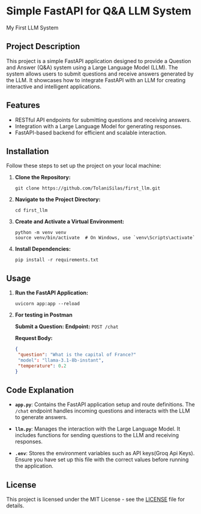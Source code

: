 # Simple FastAPI for Q&A LLM System
My First LLM System 


## Project Description

This project is a simple FastAPI application designed to provide a Question and Answer (Q&A) system using a Large Language Model (LLM). The system allows users to submit questions and receive answers generated by the LLM. It showcases how to integrate FastAPI with an LLM for creating interactive and intelligent applications.


## Features

- RESTful API endpoints for submitting questions and receiving answers.
- Integration with a Large Language Model for generating responses.
- FastAPI-based backend for efficient and scalable interaction.


## Installation

Follow these steps to set up the project on your local machine:

  1. **Clone the Repository:**
     ```
     git clone https://github.com/TolaniSilas/first_llm.git
     ```
  2. **Navigate to the Project Directory:**
     ```
     cd first_llm
     ```
  3. **Create and Activate a Virtual Environment:**
     ```
     python -m venv venv
     source venv/bin/activate  # On Windows, use `venv\Scripts\activate`
     ```
  4. **Install Dependencies:**
     ```
     pip install -r requirements.txt
     ```


## Usage

1. **Run the FastAPI Application:**
   ```
   uvicorn app:app --reload
   ```
2. **For testing in Postman**

    **Submit a Question:**
     **Endpoint:** `POST /chat`
  
     **Request Body:**
     ```json
     {
      "question": "What is the capital of France?"
      "model": "llama-3.1-8b-instant",
      "temperature": 0.2
     }
     ```


## Code Explanation

- **`app.py`**: Contains the FastAPI application setup and route definitions. The `/chat` endpoint handles incoming questions and interacts with the LLM to generate answers.

- **`llm.py`**: Manages the interaction with the Large Language Model. It includes functions for sending questions to the LLM and receiving responses.

- **`.env`**: Stores the environment variables such as API keys(Groq Api Keys). Ensure you have set up this file with the correct values before running the application.


## License

This project is licensed under the MIT License - see the [LICENSE](LICENSE) file for details.


